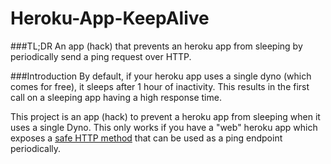 Heroku-App-KeepAlive
====================

###TL;DR
An app (hack) that prevents an heroku app from sleeping by periodically send a ping request over HTTP.

###Introduction
By default, if your heroku app uses a single dyno (which comes for free), it sleeps after 1 hour of inactivity. This
results in the first call on a sleeping app having a high response time.

This project is an app (hack) to prevent a heroku app from sleeping when it uses a single Dyno. This
only works if you have a "web" heroku app which exposes a [safe HTTP method](http://www.w3.org/Protocols/rfc2616/rfc2616-sec9.html)
that can be used as a ping endpoint periodically.

